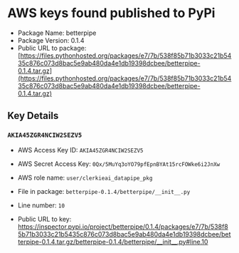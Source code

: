# AWS keys found published to PyPi

* Package Name: betterpipe
* Package Version: 0.1.4
* Public URL to package: [https://files.pythonhosted.org/packages/e7/7b/538f85b71b3033c21b5435c876c073d8bac5e9ab480da4e1db19398dcbee/betterpipe-0.1.4.tar.gz](https://files.pythonhosted.org/packages/e7/7b/538f85b71b3033c21b5435c876c073d8bac5e9ab480da4e1db19398dcbee/betterpipe-0.1.4.tar.gz)

## Key Details

### `AKIA45ZGR4NCIW2SEZV5`

* AWS Access Key ID: `AKIA45ZGR4NCIW2SEZV5`
* AWS Secret Access Key: `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` 
* AWS role name: `user/clerkieai_datapipe_pkg`
* File in package: `betterpipe-0.1.4/betterpipe/__init__.py`
* Line number: `10`

* Public URL to key: https://inspector.pypi.io/project/betterpipe/0.1.4/packages/e7/7b/538f85b71b3033c21b5435c876c073d8bac5e9ab480da4e1db19398dcbee/betterpipe-0.1.4.tar.gz/betterpipe-0.1.4/betterpipe/__init__.py#line.10


